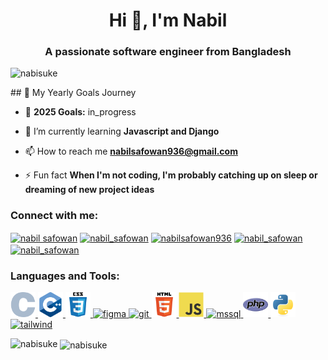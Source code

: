 <h1 align="center">Hi 👋, I'm Nabil</h1>
<h3 align="center">A passionate software engineer from Bangladesh</h3>
<p align="left"> <img src="https://komarev.com/ghpvc/?username=nabisuke&label=Profile%20views&color=0e75b6&style=flat" alt="nabisuke" /> </p>
## 🥅 My Yearly Goals Journey

- 🥅 **2025 Goals:** in_progress
- 🌱 I’m currently learning **Javascript and Django**

- 📫 How to reach me **nabilsafowan936@gmail.com**

- ⚡ Fun fact **When I'm not coding, I'm probably catching up on sleep or dreaming of new project ideas**

<h3 align="left">Connect with me:</h3>
<p align="left">
<a href="https://www.linkedin.com/in/nabil-safowan-109032276/" target="blank"><img align="center" src="https://raw.githubusercontent.com/rahuldkjain/github-profile-readme-generator/master/src/images/icons/Social/linked-in-alt.svg" alt="nabil safowan" height="30" width="40" /></a>
<a href="https://www.codechef.com/users/nabil_safowan" target="blank"><img align="center" src="https://cdn.jsdelivr.net/npm/simple-icons@3.1.0/icons/codechef.svg" alt="nabil_safowan" height="30" width="40" /></a>
<a href="https://www.hackerrank.com/nabilsafowan936" target="blank"><img align="center" src="https://raw.githubusercontent.com/rahuldkjain/github-profile-readme-generator/master/src/images/icons/Social/hackerrank.svg" alt="nabilsafowan936" height="30" width="40" /></a>
<a href="https://codeforces.com/profile/nabil_safowan" target="blank"><img align="center" src="https://raw.githubusercontent.com/rahuldkjain/github-profile-readme-generator/master/src/images/icons/Social/codeforces.svg" alt="nabil_safowan" height="30" width="40" /></a>
<a href="https://www.leetcode.com/nabil_safowan" target="blank"><img align="center" src="https://raw.githubusercontent.com/rahuldkjain/github-profile-readme-generator/master/src/images/icons/Social/leet-code.svg" alt="nabil_safowan" height="30" width="40" /></a>
</p>

<h3 align="left">Languages and Tools:</h3>
<p align="left"> <a href="https://www.cprogramming.com/" target="_blank" rel="noreferrer"> <img src="https://raw.githubusercontent.com/devicons/devicon/master/icons/c/c-original.svg" alt="c" width="40" height="40"/> </a> <a href="https://www.w3schools.com/cpp/" target="_blank" rel="noreferrer"> <img src="https://raw.githubusercontent.com/devicons/devicon/master/icons/cplusplus/cplusplus-original.svg" alt="cplusplus" width="40" height="40"/> </a> <a href="https://www.w3schools.com/css/" target="_blank" rel="noreferrer"> <img src="https://raw.githubusercontent.com/devicons/devicon/master/icons/css3/css3-original-wordmark.svg" alt="css3" width="40" height="40"/> </a> <a href="https://www.figma.com/" target="_blank" rel="noreferrer"> <img src="https://www.vectorlogo.zone/logos/figma/figma-icon.svg" alt="figma" width="40" height="40"/> </a> <a href="https://git-scm.com/" target="_blank" rel="noreferrer"> <img src="https://www.vectorlogo.zone/logos/git-scm/git-scm-icon.svg" alt="git" width="40" height="40"/> </a> <a href="https://www.w3.org/html/" target="_blank" rel="noreferrer"> <img src="https://raw.githubusercontent.com/devicons/devicon/master/icons/html5/html5-original-wordmark.svg" alt="html5" width="40" height="40"/> </a> <a href="https://developer.mozilla.org/en-US/docs/Web/JavaScript" target="_blank" rel="noreferrer"> <img src="https://raw.githubusercontent.com/devicons/devicon/master/icons/javascript/javascript-original.svg" alt="javascript" width="40" height="40"/> </a> <a href="https://www.microsoft.com/en-us/sql-server" target="_blank" rel="noreferrer"> <img src="https://www.svgrepo.com/show/303229/microsoft-sql-server-logo.svg" alt="mssql" width="40" height="40"/> </a> <a href="https://www.php.net" target="_blank" rel="noreferrer"> <img src="https://raw.githubusercontent.com/devicons/devicon/master/icons/php/php-original.svg" alt="php" width="40" height="40"/> </a> <a href="https://www.python.org" target="_blank" rel="noreferrer"> <img src="https://raw.githubusercontent.com/devicons/devicon/master/icons/python/python-original.svg" alt="python" width="40" height="40"/> </a> <a href="https://tailwindcss.com/" target="_blank" rel="noreferrer"> <img src="https://www.vectorlogo.zone/logos/tailwindcss/tailwindcss-icon.svg" alt="tailwind" width="40" height="40"/> </a> </p>

<p><img align="left" src="https://github-readme-stats.vercel.app/api/top-langs?username=nabisuke&show_icons=true&locale=en&layout=compact" alt="nabisuke" /></p>

<p>&nbsp;<img align="center" src="https://github-readme-stats.vercel.app/api?username=nabisuke&show_icons=true&locale=en" alt="nabisuke" /></p>
